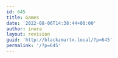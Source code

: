 ```yaml
---
id: 645
title: Games
date: '2022-08-06T14:38:44+00:00'
author: inura
layout: revision
guid: 'http://blackzmartx.local/?p=645'
permalink: '/?p=645'
---
```


